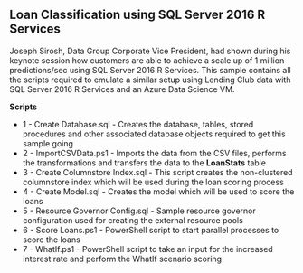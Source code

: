  ## Loan Classification using SQL Server 2016 R Services
 
Joseph Sirosh, Data Group Corporate Vice President, had shown during his keynote session how customers are able to achieve a scale up of 1 million predictions/sec using SQL Server 2016 R Services. This sample contains all the scripts required to emulate a similar setup using Lending Club data with SQL Server 2016 R Services and an Azure Data Science VM.

**Scripts**
* 1 - Create Database.sql - Creates the database, tables, stored procedures and other associated database objects required to get this sample going
* 2 - ImportCSVData.ps1 - Imports the data from the CSV files, performs the transformations and transfers the data to the **LoanStats** table
* 3 - Create Columnstore Index.sql - This script creates the non-clustered columnstore index which will be used during the loan scoring process
* 4 - Create Model.sql - Creates the model which will be used to score the loans
* 5 - Resource Governor Config.sql - Sample resource governor configuration used for creating the external resource pools
* 6 - Score Loans.ps1 - PowerShell script to start parallel processes to score the loans
* 7 - WhatIf.ps1 - PowerShell script to take an input for the increased interest rate and perform the WhatIf scenario scoring
